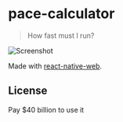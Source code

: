# pace-calculator

> How fast must I run?

![Screenshot](https://i.imgur.com/zUvagus.png)

Made with [react-native-web](https://github.com/necolas/react-native-web).

## License

Pay $40 billion to use it
